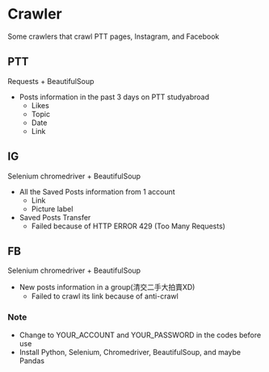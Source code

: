 # Crawler
Some crawlers that crawl PTT pages, Instagram, and Facebook
## PTT
Requests + BeautifulSoup
* Posts information in the past 3 days on PTT studyabroad
    * Likes
    * Topic
    * Date
    * Link
## IG
Selenium chromedriver + BeautifulSoup
* All the Saved Posts information from 1 account 
    * Link
    * Picture label
* Saved Posts Transfer
    * Failed because of HTTP ERROR 429 (Too Many Requests)
## FB
Selenium chromedriver + BeautifulSoup
* New posts information in a group(清交二手大拍賣XD)
    * Failed to crawl its link because of anti-crawl
### Note
* Change to YOUR_ACCOUNT and YOUR_PASSWORD in the codes before use
* Install Python, Selenium, Chromedriver, BeautifulSoup, and maybe Pandas
